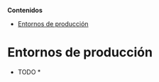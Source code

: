 <!-- START doctoc generated TOC please keep comment here to allow auto update -->
<!-- DON'T EDIT THIS SECTION, INSTEAD RE-RUN doctoc TO UPDATE -->
**Contenidos**

- [Entornos de producción](#entornos-de-producci%C3%B3n)

<!-- END doctoc generated TOC please keep comment here to allow auto update -->

# Entornos de producción 

* TODO *